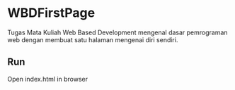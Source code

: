 # WBDFirstPage
Tugas Mata Kuliah Web Based Development mengenal dasar pemrograman web dengan membuat satu halaman mengenai diri sendiri.


## Run
Open index.html in browser
